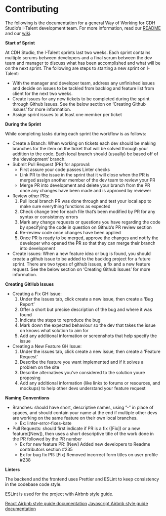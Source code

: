 # Contributing

The following is the documentation for a general Way of Working for CDH Studio’s I-Talent development team. For more information, read our [README](README.md) and our [wiki](https://github.com/CDH-Studio/I-Talent/wiki).

**Start of Sprint**

At CDH Studio, the I-Talent sprints last two weeks. Each sprint contains multiple scrums between developers and a final scrum between the dev team and manager to discuss what has been accomplished and what will be on the next sprint. The following are steps to starting a new sprint on I-Talent:
* With the manager and developer team, address any unfinished issues and decide on issues to be tackled from backlog and feature list from client for the next two weeks.
* Create issues for any new tickets to be completed during the sprint through Github Issues. See the below section on ‘Creating Github Issues’ for more information.
* Assign sprint issues to at least one member per ticket

**During the Sprint**

While completing tasks during each sprint the workflow is as follows:
* Create a Branch: When working on tickets each dev should be making branches for the item on the ticket that will be solved through your addition to the code. Each local branch should (usually) be based off of the ‘development’ branch. 
* Submit Pull Request (PR) for approval: 
  * First assure your code passes Linter checks
  * Link PR to the issue in the sprint that it will close when the PR is merged assign another member of the dev team to review your PR
  * Merge PR into development and delete your branch from the PR once any changes have been made and is approved  by reviewer
* Review other PRs:
  1. Pull local branch PR was done through and test your local app to make sure everything functions as expected
  2. Check change tree for each file that’s been modified by PR for any syntax or consistency errors
  3. Mark any change requests or questions you have regarding the code by specifying the code in question on Github’s PR review section
  4. Re-review code once changes have been applied
  5. Once PR is ready to be merged, approve the changes and notify the developer who opened the PR so that they can merge their branch into development
* Create issues: When a new feature idea or bug is found, you should create a github issue to be added to the backlog project for a future sprint. There are two types of github issues, a fix and a new feature request. See the below section on ‘Creating Github Issues’ for more information.

**Creating GitHub Issues**

* Creating a Fix GH Issue:
  1. Under the issues tab, click create a new issue, then create a ‘Bug Report’
  2. Offer a short but precise description of the bug and where it was found
  3. Indicate the steps to reproduce the bug
  4. Mark down the expected behaviour so the dev that takes the issue on knows what solution to aim for
  5. Add any additional information or screenshots that help specify the issue
* Creating a New Feature GH Issue:
  1. Under the issues tab, click create a new issue, then create a ‘Feature Request’
  2. Describe the feature you want implemented and if it solves a problem on the site
  3. Describe alternatives you’ve considered to the solution youre proposing
  4. Add any additional information (like links to forums or resources, and mockups) to help other devs understand your feature request

**Naming Conventions**

* Branches: should have short, descriptive names, using ”-” in place of spaces, and should contain your name at the end if multiple other devs are working on the same feature on their own local branches. 
  * Ex: linter-error-fixes-kate
* Pull Requests: should first indicate if PR is a fix ([Fix]) or a new feature([New]), then uses a short descriptive title of the work done in the PR followed by the PR number
  * Ex for new feature PR: [New] Added new developers to Readme contributors section #235 
  * Ex for bug fix PR: [Fix] Removed incorrect form titles on user profile #238

**Linters**

The backend and the frontend uses Prettier and ESLint to keep consistency in the codebase code style.

ESLint is used for the project with Airbnb style guide.

[React Airbnb style guide documentation](https://github.com/airbnb/javascript/tree/master/react)
[Javascript Airbnb style guide documentation](https://github.com/airbnb/javascript)
